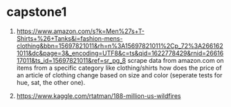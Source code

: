 # capstone1

1. https://www.amazon.com/s?k=Men%27s+T-Shirts+%26+Tanks&i=fashion-mens-clothing&bbn=15697821011&rh=n%3A15697821011%2Cp_72%3A2661621011&dc&page=3&_encoding=UTF8&c=ts&qid=1622778429&rnid=2661617011&ts_id=15697821011&ref=sr_pg_8
    scrape data from amazon.com on items from a specific category like clothing/shirts
    how does the price of an article of clothing change based on size and color (seperate tests for hue, sat, the other one).
    
2. https://www.kaggle.com/rtatman/188-million-us-wildfires


